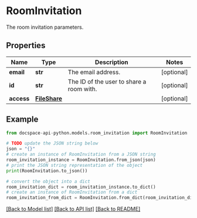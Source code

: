 # RoomInvitation
The room invitation parameters.

## Properties

Name | Type | Description | Notes
------------ | ------------- | ------------- | -------------
**email** | **str** | The email address. | [optional] 
**id** | **str** | The ID of the user to share a room with. | [optional] 
**access** | [**FileShare**](FileShare.md) |  | [optional] 

## Example

```python
from docspace-api-python.models.room_invitation import RoomInvitation

# TODO update the JSON string below
json = "{}"
# create an instance of RoomInvitation from a JSON string
room_invitation_instance = RoomInvitation.from_json(json)
# print the JSON string representation of the object
print(RoomInvitation.to_json())

# convert the object into a dict
room_invitation_dict = room_invitation_instance.to_dict()
# create an instance of RoomInvitation from a dict
room_invitation_from_dict = RoomInvitation.from_dict(room_invitation_dict)
```
[[Back to Model list]](../README.md#documentation-for-models) [[Back to API list]](../README.md#documentation-for-api-endpoints) [[Back to README]](../README.md)


